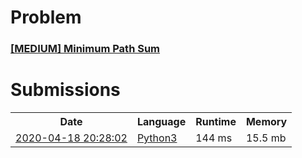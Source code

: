 <h1>Problem</h1>
<h3><a href="https://leetcode.com/problems/minimum-path-sum/description/">[MEDIUM] Minimum Path Sum</a></h3>

<h1>Submissions</h1>
<table>
<tr>
<th>Date</th> <th>Language</th> <th>Runtime</th> <th>Memory</th>
</tr>
<tr>
<td> <a href="https://leetcode.com/submissions/detail/326706766/"> 2020-04-18 20:28:02 </a> </td>
<td> <a href="./0064.%20Minimum%20Path%20Sum.py"> Python3 </a> </td>
<td> 144 ms </td>
<td> 15.5 mb </td>
</tr>
</table>
